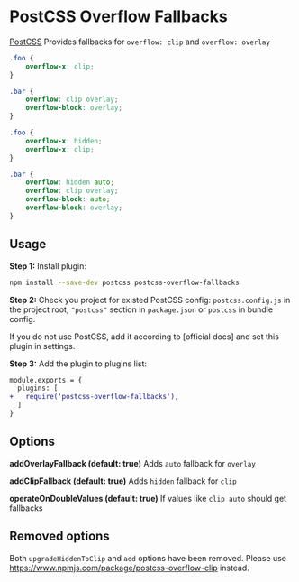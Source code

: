 # PostCSS Overflow Fallbacks

[PostCSS] Provides fallbacks for `overflow: clip` and `overflow: overlay`

[PostCSS]: https://github.com/postcss/postcss

```css
.foo {
    overflow-x: clip;
}

.bar {
    overflow: clip overlay;
    overflow-block: overlay;
}
```

```css
.foo {
    overflow-x: hidden;
    overflow-x: clip;
}

.bar {
    overflow: hidden auto;
    overflow: clip overlay;
    overflow-block: auto;
    overflow-block: overlay;
}
```

## Usage

**Step 1:** Install plugin:

```sh
npm install --save-dev postcss postcss-overflow-fallbacks
```

**Step 2:** Check you project for existed PostCSS config: `postcss.config.js`
in the project root, `"postcss"` section in `package.json`
or `postcss` in bundle config.

If you do not use PostCSS, add it according to [official docs]
and set this plugin in settings.

**Step 3:** Add the plugin to plugins list:

```diff
module.exports = {
  plugins: [
+   require('postcss-overflow-fallbacks'),
  ]
}
```

## Options

**addOverlayFallback (default: true)**
Adds `auto` fallback for `overlay`

**addClipFallback (default: true)**
Adds `hidden` fallback for `clip`

**operateOnDoubleValues (default: true)**
If values like `clip auto` should get fallbacks

## Removed options

Both `upgradeHiddenToClip` and `add` options have been removed. Please use https://www.npmjs.com/package/postcss-overflow-clip instead.
